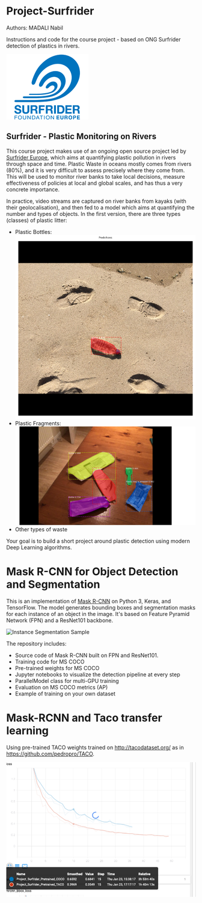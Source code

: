 # Project-Surfrider

Authors: MADALI Nabil



Instructions and code for the course project - based on ONG Surfrider detection of plastics in rivers.

![Surfrider logo](surfrider.png?raw=true "Surfrider")

## Surfrider - Plastic Monitoring on Rivers

This course project makes use of an ongoing open source project led by [Surfrider Europe](https://surfrider.eu/), which aims at quantifying plastic pollution in rivers through space and time.
Plastic Waste in oceans mostly comes from rivers (80%), and it is very difficult to assess precisely where they come from.
This will be used to monitor river banks to take local decisions, measure effectiveness of policies at local and global scales, and has thus a very concrete importance.

In practice, video streams are captured on river banks from kayaks (with their geolocalisation), and then fed to a model which aims at quantifying the number and types of objects.
In the first version, there are three types (classes) of plastic litter:
- Plastic Bottles: ![Plastic Bottles](bottle.png?raw=true "Plastic Bottles")
- Plastic Fragments: ![Plastic Framents](fragment.png?raw=true "Plastic Fragments")
- Other types of waste

Your goal is to build a short project around plastic detection using modern Deep Learning algorithms.

# Mask R-CNN for Object Detection and Segmentation

This is an implementation of [Mask R-CNN](https://arxiv.org/abs/1703.06870) on Python 3, Keras, and TensorFlow. The model generates bounding boxes and segmentation masks for each instance of an object in the image. It's based on Feature Pyramid Network (FPN) and a ResNet101 backbone.

![Instance Segmentation Sample](https://cdn-media-1.freecodecamp.org/images/1*ByJ4h3U6KGoCcd3z6_Bg9Q.png)

The repository includes:
* Source code of Mask R-CNN built on FPN and ResNet101.
* Training code for MS COCO
* Pre-trained weights for MS COCO
* Jupyter notebooks to visualize the detection pipeline at every step
* ParallelModel class for multi-GPU training
* Evaluation on MS COCO metrics (AP)
* Example of training on your own dataset

# Mask-RCNN and Taco transfer learning 

Using pre-trained TACO weights trained on http://tacodataset.org/ as in https://github.com/pedropro/TACO.

![TensorBoard](logs.png)


